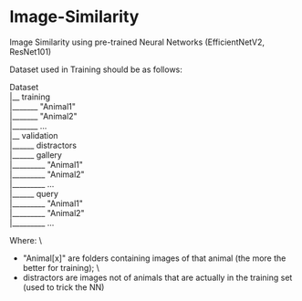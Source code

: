 # Image-Similarity
Image Similarity using pre-trained Neural Networks (EfficientNetV2, ResNet101)

Dataset used in Training should be as follows: 

Dataset \
|__ training \
|_______ "Animal1" \
|_______ "Animal2" \
|_______ ... \
|__ validation \
|______ distractors \
|______ gallery \
|_________ "Animal1" \
|_________ "Animal2" \
|_________ ... \
|______ query \
|_________ "Animal1" \
|_________ "Animal2" \
|_________ ...

Where: \ 
- "Animal[x]" are folders containing images of that animal (the more the better for training); \
- distractors are images not of animals that are actually in the training set (used to trick the NN)



